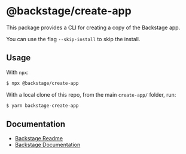 # @backstage/create-app

This package provides a CLI for creating a copy of the Backstage app.

You can use the flag `--skip-install` to skip the install.

## Usage

With `npx`:

```sh
$ npx @backstage/create-app
```

With a local clone of this repo, from the main `create-app/` folder, run:

```sh
$ yarn backstage-create-app
```

## Documentation

- [Backstage Readme](https://github.com/backstage/backstage/blob/master/README.md)
- [Backstage Documentation](https://github.com/backstage/backstage/blob/master/docs/README.md)

